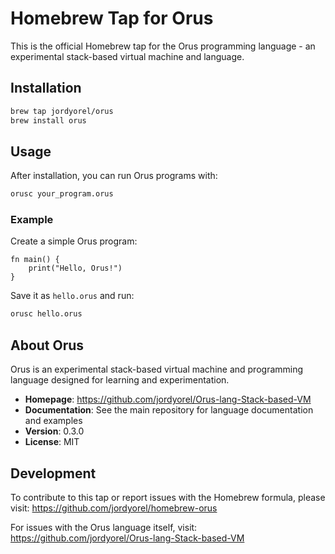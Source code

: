 # Homebrew Tap for Orus

This is the official Homebrew tap for the Orus programming language - an experimental stack-based virtual machine and language.

## Installation

```bash
brew tap jordyorel/orus
brew install orus
```

## Usage

After installation, you can run Orus programs with:

```bash
orusc your_program.orus
```

### Example

Create a simple Orus program:

```orus
fn main() {
    print("Hello, Orus!")
}
```

Save it as `hello.orus` and run:

```bash
orusc hello.orus
```

## About Orus

Orus is an experimental stack-based virtual machine and programming language designed for learning and experimentation.

- **Homepage**: https://github.com/jordyorel/Orus-lang-Stack-based-VM
- **Documentation**: See the main repository for language documentation and examples
- **Version**: 0.3.0
- **License**: MIT

## Development

To contribute to this tap or report issues with the Homebrew formula, please visit:
https://github.com/jordyorel/homebrew-orus

For issues with the Orus language itself, visit:
https://github.com/jordyorel/Orus-lang-Stack-based-VM
